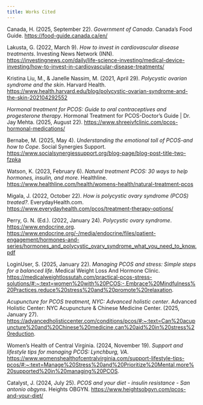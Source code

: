 ```yaml
---
title: Works Cited
---
```

Canada, H. (2025, September 22). _Government of Canada_. Canada’s Food Guide. https://food-guide.canada.ca/en/

Lakusta, G. (2022, March 9). _How to invest in cardiovascular disease treatments_. Investing News Network (INN). https://investingnews.com/daily/life-science-investing/medical-device-investing/how-to-invest-in-cardiovascular-disease-treatments/

Kristina Liu, M., & Janelle Nassim, M. (2021, April 29). _Polycystic ovarian syndrome and the skin_. Harvard Health. https://www.health.harvard.edu/blog/polycystic-ovarian-syndrome-and-the-skin-202104292552

_Hormonal treatment for PCOS: Guide to oral contraceptives and progesterone therapy_. Hormonal Treatment for PCOS-Doctor’s Guide | Dr. Jay Mehta. (2025, August 22). https://www.shreeivfclinic.com/pcos-hormonal-medications/

Bernabe, M. (2025, May 4). _Understanding the emotional toll of PCOS-and how to Cope_. Social Synergies Support. https://www.socialsynergiessupport.org/blog-page/blog-post-title-two-fzpka

Watson, K. (2023, February 6). _Natural treatment PCOS: 30 ways to help hormones, insulin, and more_. Healthline. https://www.healthline.com/health/womens-health/natural-treatment-pcos

Migala, J. (2022, October 22). _How is polycystic ovary syndrome (PCOS) treated?_. EverydayHealth.com. https://www.everydayhealth.com/pcos/treatment-therapy-options/

Perry, G. N. (Ed.). (2022, January 24). _Polycystic ovary syndrome_. https://www.endocrine.org. https://www.endocrine.org/-/media/endocrine/files/patient-engagement/hormones-and-series/hormones_and_polycystic_ovary_syndrome_what_you_need_to_know.pdf

LoginUser, S. (2025, January 22). _Managing PCOS and stress: Simple steps for a balanced life_. Medical Weight Loss And Hormone Clinic. https://medicalweightlossutah.com/practical-pcos-stress-solutions/#:~:text=women%20with%20PCOS:-,Embrace%20Mindfulness%20Practices,reduce%20stress%20and%20promote%20relaxation.

_Acupuncture for PCOS treatment, NYC: Advanced holistic center_. Advanced Holistic Center: NYC Acupuncture & Chinese Medicine Center. (2025, January 27). https://advancedholisticcenter.com/conditions/pcos/#:~:text=Can%20acupuncture%20and%20Chinese%20medicine,can%20aid%20in%20stress%20reduction.

Women’s Health of Central Virginia. (2024, November 19). _Support and lifestyle tips for managing PCOS: Lynchburg, VA_. https://www.womenshealthofcentralvirginia.com/support-lifestyle-tips-pcos/#:~:text=Manage%20Stress%20and%20Prioritize%20Mental,more%20supported%20in%20managing%20PCOS.

Catalyst, J. (2024, July 25). _PCOS and your diet - insulin resistance - San antonio obgyns_. Heights OBGYN. https://www.heightsobgyn.com/pcos-and-your-diet/


